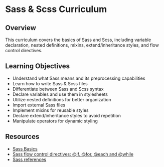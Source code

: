# Sass & Scss Curriculum

## Overview
This curriculum covers the basics of Sass and Scss, including variable declaration, nested definitions, mixins, extend/inheritance styles, and flow control directives.

## Learning Objectives
- Understand what Sass means and its preprocessing capabilities
- Learn how to write Sass & Scss files
- Differentiate between Sass and Scss syntax
- Declare variables and use them in stylesheets
- Utilize nested definitions for better organization
- Import external Sass files
- Implement mixins for reusable styles
- Declare extend/inheritance styles to avoid repetition
- Manipulate operators for dynamic styling

## Resources
- [Sass Basics](https://sass-lang.com/guide)
- [Sass flow control directives: @if, @for, @each and @while](https://sass-lang.com/documentation/at-rules/control)
- [Sass references](https://sass-lang.com/documentation)